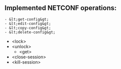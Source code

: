 ## Implemented NETCONF operations:

    - &lt;get-config&gt;
    - &lt;edit-config&gt;
    - &lt;copy-config&gt;
    - &lt;delete-config&gt;
- &lt;lock&gt;
- &lt;unlock&gt;
    - &lt;get&gt;
- &lt;close-session&gt;
- &lt;kill-session&gt;
